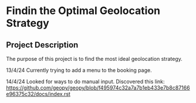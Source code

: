 # Findin the Optimal Geolocation Strategy
## Project Description
The purpose of this project is to find the most ideal geolocation strategy. 


13/4/24
Currently trying to add a menu to the booking page.

14/4/24
Looked for ways to do manual input. Discovered this link: https://github.com/geopy/geopy/blob/f495974c32a7a7b1eb433e7b8c87166e96375c32/docs/index.rst
